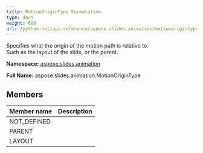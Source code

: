 ```yaml
---
title: MotionOriginType Enumeration
type: docs
weight: 680
url: /python-net/api-reference/aspose.slides.animation/motionorigintype/
---
```


Specifies what the origin of the motion path is relative to.<br/>            Such as the layout of the slide, or the parent.

**Namespace:** [aspose.slides.animation](/slides/python-net/api-reference/aspose.slides.animation/)

**Full Name:** aspose.slides.animation.MotionOriginType



## **Members**
|**Member name**|**Description**|
| :- | :- |
|NOT_DEFINED||
|PARENT||
|LAYOUT||
